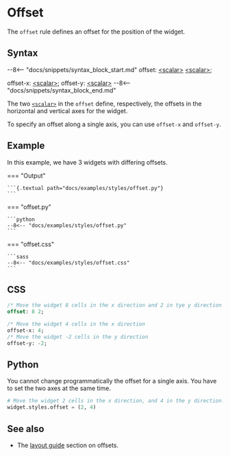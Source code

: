 # Offset

The `offset` rule defines an offset for the position of the widget.

## Syntax

--8<-- "docs/snippets/syntax_block_start.md"
offset: <a href="../../css_types/scalar">&lt;scalar&gt;</a> <a href="../../css_types/scalar">&lt;scalar&gt;</a>;

offset-x: <a href="../../css_types/scalar">&lt;scalar&gt;</a>;
offset-y: <a href="../../css_types/scalar">&lt;scalar&gt;</a> 
--8<-- "docs/snippets/syntax_block_end.md"

The two [`<scalar>`](../../css_types/scalar) in the `offset` define, respectively, the offsets in the horizontal and vertical axes for the widget.

To specify an offset along a single axis, you can use `offset-x` and `offset-y`.

## Example

In this example, we have 3 widgets with differing offsets.

=== "Output"

    ```{.textual path="docs/examples/styles/offset.py"}
    ```

=== "offset.py"

    ```python
    --8<-- "docs/examples/styles/offset.py"
    ```

=== "offset.css"

    ```sass
    --8<-- "docs/examples/styles/offset.css"
    ```

## CSS

```sass
/* Move the widget 8 cells in the x direction and 2 in tye y direction */
offset: 8 2;

/* Move the widget 4 cells in the x direction
offset-x: 4;
/* Move the widget -2 cells in the y direction
offset-y: -2;
```

## Python

You cannot change programmatically the offset for a single axis.
You have to set the two axes at the same time.

```python
# Move the widget 2 cells in the x direction, and 4 in the y direction.
widget.styles.offset = (2, 4)
```

## See also

 - The [layout guide](../guide/layout.md#offsets) section on offsets.
